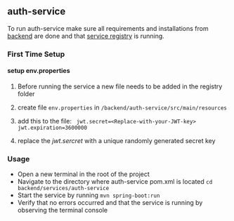 ## auth-service

To run auth-service make sure all requirements and installations from [backend](README.md) are done and that [service registry](backend/registry/service-registry/README.md) is running.

### First Time Setup

#### setup env.properties 
1. Before running the service a new file needs to be added in the registry folder
2. create file `env.properties` in `/backend/auth-service/src/main/resources`
3. add this to the file:
       ```
       jwt.secret=<Replace-with-your-JWT-key>
       jwt.expiration=3600000```

4. replace the *jwt.sercret* with a unique randomly generated secret key

### Usage
- Open a new terminal in the root of the project
- Navigate to the directory where auth-service pom.xml is located ``cd backend/services/auth-service``
- Start the service by running ``mvn spring-boot:run``
- Verify that no errors occurred and that the service is running by observing the terminal console

